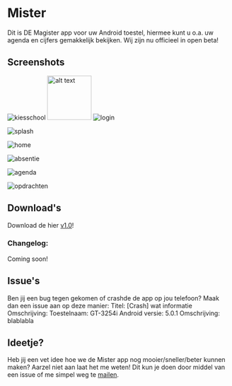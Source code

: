 # Mister

Dit is DE Magister app voor uw Android toestel, hiermee kunt u o.a. uw agenda en cijfers gemakkelijk bekijken.
Wij zijn nu officieel in open beta!

## Screenshots

![kiesschool](https://raw.githubusercontent.com/KeizerDev/Mister/master/screenshots/kiesschool.png)
<img src="https://raw.githubusercontent.com/KeizerDev/Mister/master/screenshots/kiesschool.png" alt="alt text" width="100px" height="100px">
![login](https://raw.githubusercontent.com/KeizerDev/Mister/master/screenshots/login.png)

![splash](https://raw.githubusercontent.com/KeizerDev/Mister/master/screenshots/splash.png)

![home](https://raw.githubusercontent.com/KeizerDev/Mister/master/screenshots/home.png)

![absentie](https://raw.githubusercontent.com/KeizerDev/Mister/master/screenshots/absentie.png)

![agenda](https://raw.githubusercontent.com/KeizerDev/Mister/master/screenshots/agenda.png)

![opdrachten](https://raw.githubusercontent.com/KeizerDev/Mister/master/screenshots/opdrachten.png)

## Download's
Download de hier [v1.0](https://raw.githubusercontent.com/KeizerDev/Mister/master/build/mister.apk)!

### Changelog:
Coming soon!

## Issue's
Ben jij een bug tegen gekomen of crashde de app op jou telefoon?
Maak dan een issue aan op deze manier:
    Titel: [Crash] wat informatie
    Omschrijving:
    Toestelnaam: GT-3254i
    Android versie: 5.0.1
    Omschrijving: blablabla

## Ideetje?
Heb jij een vet idee hoe we de Mister app nog mooier/sneller/beter kunnen maken?
Aarzel niet aan laat het me weten!
Dit kun je doen door middel van een issue of me simpel weg te [mailen](robertjankeizer@gmail.com).